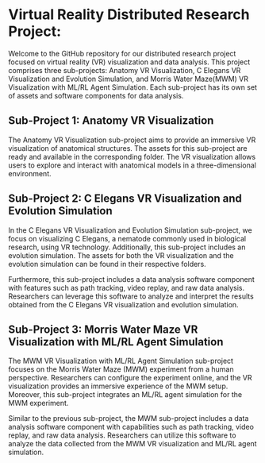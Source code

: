 # Virtual Reality Distributed Research Project:

Welcome to the GitHub repository for our distributed research project focused on virtual reality (VR) visualization and data analysis. This project comprises three sub-projects: Anatomy VR Visualization, C Elegans VR Visualization and Evolution Simulation, and Morris Water Maze(MWM) VR Visualization with ML/RL Agent Simulation. Each sub-project has its own set of assets and software components for data analysis.

## Sub-Project 1: Anatomy VR Visualization
The Anatomy VR Visualization sub-project aims to provide an immersive VR visualization of anatomical structures. The assets for this sub-project are ready and available in the corresponding folder. The VR visualization allows users to explore and interact with anatomical models in a three-dimensional environment.

## Sub-Project 2: C Elegans VR Visualization and Evolution Simulation
In the C Elegans VR Visualization and Evolution Simulation sub-project, we focus on visualizing C Elegans, a nematode commonly used in biological research, using VR technology. Additionally, this sub-project includes an evolution simulation. The assets for both the VR visualization and the evolution simulation can be found in their respective folders.

Furthermore, this sub-project includes a data analysis software component with features such as path tracking, video replay, and raw data analysis. Researchers can leverage this software to analyze and interpret the results obtained from the C Elegans VR visualization and evolution simulation.

## Sub-Project 3: Morris Water Maze VR Visualization with ML/RL Agent Simulation
The MWM VR Visualization with ML/RL Agent Simulation sub-project focuses on the Morris Water Maze (MWM) experiment from a human perspective. Researchers can configure the experiment online, and the VR visualization provides an immersive experience of the MWM setup. Moreover, this sub-project integrates an ML/RL agent simulation for the MWM experiment.

Similar to the previous sub-project, the MWM sub-project includes a data analysis software component with capabilities such as path tracking, video replay, and raw data analysis. Researchers can utilize this software to analyze the data collected from the MWM VR visualization and ML/RL agent simulation.

